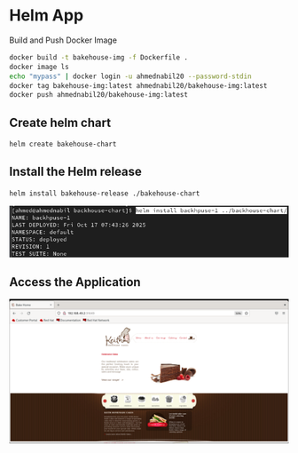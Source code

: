 # Helm App

Build and Push Docker Image
```bash
docker build -t bakehouse-img -f Dockerfile .
docker image ls
echo "mypass" | docker login -u ahmednabil20 --password-stdin
docker tag bakehouse-img:latest ahmednabil20/bakehouse-img:latest
docker push ahmednabil20/bakehouse-img:latest
```

## Create helm chart
```bash
helm create bakehouse-chart
```

## Install the Helm release
```bash
helm install bakehouse-release ./bakehouse-chart
```
![helm-release](images/helm-install.png)

## Access the Application
![app](images/App.png)
